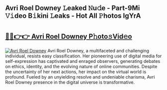 ## Avri Roel Downey 𝙻eaked 𝙽u𝚍e - Part-9Mi 𝚅𝚒deo B𝚒kini 𝙻eaks - Hot All 𝙿hotos IgYrA

# <h2><a href="http://ld6dxq.urlbe.top/?page=Avri+Roel+Downey">🔗🔗👉👉 Avri Roel Downey P𝚑oto𝚜Vid𝚎o</a></h2>

[![Avri Roel Downey](https://i.imgur.com/eBuTRDB.gif)](http://ld6dxq.urlbe.top/?page=Avri+Roel+Downey)
Avri Roel Downey, a multifaceted and challenging individual, resists easy classification. Her pioneering use of digital media for self-expression has captivated and enraged observers, generating debates on ethics, identity, and the evolving nature of online communities. Despite the uncertainty of her next actions, her impact on the virtual world is profound. Fueled by an unyielding resolve and undeniable charisma, Avri Roel Downey presence in the digital universe is transformative.
